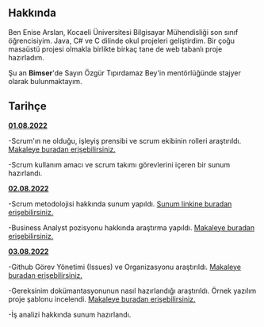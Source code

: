 ## Hakkında

Ben Enise Arslan, Kocaeli Üniversitesi Bilgisayar Mühendisliği son sınıf öğrencisiyim. Java, C# ve C dilinde okul projeleri geliştirdim. Bir çoğu masaüstü projesi olmakla birlikte birkaç tane de web tabanlı proje hazırladım.

Şu an **Bimser**'de Sayın Özgür Tıpırdamaz Bey'in mentörlüğünde stajyer olarak bulunmaktayım.

## Tarihçe

[**01.08.2022**]()

-Scrum'ın ne olduğu, işleyiş prensibi ve scrum ekibinin rolleri araştırıldı. [Makaleye buradan erişebilirsiniz.](https://medium.com/cloudnesil/scrum-in-general-b7e00ea3a0d0)

-Scrum kullanım amacı ve scrum takımı görevlerini içeren bir sunum hazırlandı.

[**02.08.2022**]()

-Scrum metodolojisi hakkında sunum yapıldı. [Sunum linkine buradan erişebilirsiniz.](https://youtu.be/eVh3XDIcsrA?t=3)

-Business Analyst pozisyonu hakkında araştırma yapıldı. [Makaleye buradan erişebilirsiniz.](https://www.iienstitu.com/blog/is-analizi-nedir-nasil-yapilir)

[**03.08.2022**]()

-Github Görev Yönetimi (Issues) ve Organizasyonu araştırıldı. [Makaleye buradan erişebilirsiniz.](https://medium.com/@noteCe/5-github-görev-yönetimi-i̇ssues-ve-organizasyon-1277ef74b409#:~:text=Issues%20(%20Görev%20Yönetimi),%2C%20listeleyebileceğimiz%2C%20yönetebileceğimiz%20bir%20ekran.&text=Issues%27lar%20projelerimizin%20görevlerini%2C%20geliştirmelerini,izlemek%20için%20harika%20bir%20yoldur.)

-Gereksinim dokümantasyonunun nasıl hazırlandığı araştırıldı. Örnek yazılım proje şablonu incelendi. [Makaleye buradan erişebilirsiniz.](https://medium.com/@denizkilinc/yazılım-proje-şablonu-basit-ve-herkese-lazım-db177dbb294c)

-İş analizi hakkında sunum hazırlandı.




